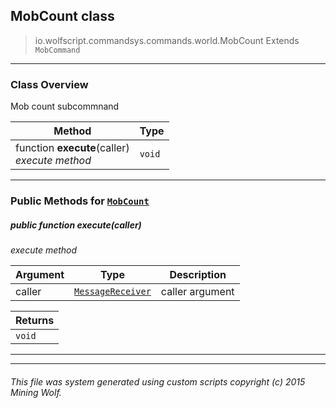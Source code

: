 ## MobCount __class__

>io.wolfscript.commandsys.commands.world.MobCount
>Extends `MobCommand`

---

### Class Overview

Mob count subcommnand

Method | Type   
--- | :--- 
 function __execute__(caller) <br> _execute method_ | `void`



---


### Public Methods for [`MobCount`](MobCount.md)

##### <a id='execute'></a>public  function __execute__(caller)

_execute method_

Argument | Type | Description  
--- | --- | --- 
caller | [`MessageReceiver`](..\..\..\chat\MessageReceiver.md) | caller argument

Returns | 
--- | 
`void` |


---
---


###### This file was system generated using custom scripts copyright (c) 2015 Mining Wolf.
	


